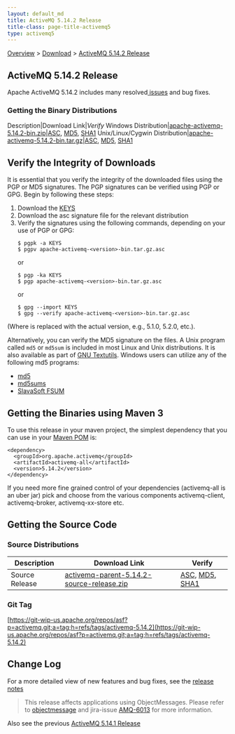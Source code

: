 ```yaml
---
layout: default_md
title: ActiveMQ 5.14.2 Release 
title-class: page-title-activemq5
type: activemq5
---
```


[Overview](overview) > [Download](download) > [ActiveMQ 5.14.2 Release](activemq-5142-release)

ActiveMQ 5.14.2 Release
-----------------------

Apache ActiveMQ 5.14.2 includes many resolved[ issues](https://issues.apache.org/jira/secure/ReleaseNote.jspa?projectId=12311210&version=12338329) and bug fixes.

### Getting the Binary Distributions

Description|Download Link|_Verify_
Windows Distribution|[apache-activemq-5.14.2-bin.zip](https://archive.apache.org/dist/activemq/5.14.2/apache-activemq-5.14.2-bin.zip)|[ASC](https://archive.apache.org/dist/activemq/5.14.2/apache-activemq-5.14.2-bin.zip.asc), [MD5](https://archive.apache.org/dist/activemq/5.14.2/apache-activemq-5.14.2-bin.zip.md5), [SHA1](https://archive.apache.org/dist/activemq/5.14.2/apache-activemq-5.14.2-bin.zip.sha1)
Unix/Linux/Cygwin Distribution|[apache-activemq-5.14.2-bin.tar.gz](https://archive.apache.org/dist/activemq/5.14.2/apache-activemq-5.14.2-bin.tar.gz)|[ASC](https://archive.apache.org/dist/activemq/5.14.2/apache-activemq-5.14.2-bin.tar.gz.asc), [MD5](https://archive.apache.org/dist/activemq/5.14.2/apache-activemq-5.14.2-bin.tar.gz.md5), [SHA1](https://archive.apache.org/dist/activemq/5.14.2/apache-activemq-5.14.2-bin.tar.gz.sha1)

Verify the Integrity of Downloads
---------------------------------

It is essential that you verify the integrity of the downloaded files using the PGP or MD5 signatures. The PGP signatures can be verified using PGP or GPG. Begin by following these steps:

1.  Download the [KEYS](http://www.apache.org/dist/activemq/KEYS)
2.  Download the asc signature file for the relevant distribution
3.  Verify the signatures using the following commands, depending on your use of PGP or GPG:
    ```
    $ pgpk -a KEYS
    $ pgpv apache-activemq-<version>-bin.tar.gz.asc
    ```
    or
    ```
    $ pgp -ka KEYS
    $ pgp apache-activemq-<version>-bin.tar.gz.asc
    ```
    or
    ```
    $ gpg --import KEYS
    $ gpg --verify apache-activemq-<version>-bin.tar.gz.asc
    ```

(Where <version> is replaced with the actual version, e.g., 5.1.0, 5.2.0, etc.).

Alternatively, you can verify the MD5 signature on the files. A Unix program called `md5` or `md5sum` is included in most Linux and Unix distributions. It is also available as part of [GNU Textutils](http://www.gnu.org/software/textutils/textutils.html). Windows users can utilize any of the following md5 programs:

*   [md5](http://www.fourmilab.ch/md5/)
*   [md5sums](http://www.pc-tools.net/win32/md5sums/)
*   [SlavaSoft FSUM](http://www.slavasoft.com/fsum/)

Getting the Binaries using Maven 3
----------------------------------

To use this release in your maven project, the simplest dependency that you can use in your [Maven POM](http://maven.apache.org/guides/introduction/introduction-to-the-pom.html) is:
```
<dependency>
  <groupId>org.apache.activemq</groupId>
  <artifactId>activemq-all</artifactId>
  <version>5.14.2</version>
</dependency>
```
If you need more fine grained control of your dependencies (activemq-all is an uber jar) pick and choose from the various components activemq-client, activemq-broker, activemq-xx-store etc.

Getting the Source Code
-----------------------

### Source Distributions

Description|Download Link|Verify
---|---|---
Source Release|[activemq-parent-5.14.2-source-release.zip](https://archive.apache.org/dist/activemq/5.14.2/activemq-parent-5.14.2-source-release.zip)|[ASC](https://archive.apache.org/dist/activemq/5.14.2/activemq-parent-5.14.2-source-release.zip.asc), [MD5](https://archive.apache.org/dist/activemq/5.14.2/activemq-parent-5.14.2-source-release.zip.md5), [SHA1](https://archive.apache.org/dist/activemq/5.14.2/activemq-parent-5.14.2-source-release.zip.sha1)

### Git Tag

[https://git-wip-us.apache.org/repos/asf?p=activemq.git;a=tag;h=refs/tags/activemq-5.14.2](https://git-wip-us.apache.org/repos/asf?p=activemq.git;a=tag;h=refs/tags/activemq-5.14.2)

Change Log
----------

For a more detailed view of new features and bug fixes, see the [release notes](https://issues.apache.org/jira/secure/ReleaseNote.jspa?projectId=12311210&version=12338329)

> This release affects applications using ObjectMessages. Please refer to [objectmessage](objectmessage) and jira-issue [AMQ-6013](https://issues.apache.org/jira/browse/AMQ-6013) for more information.

Also see the previous [ActiveMQ 5.14.1 Release](activemq-5141-release)

